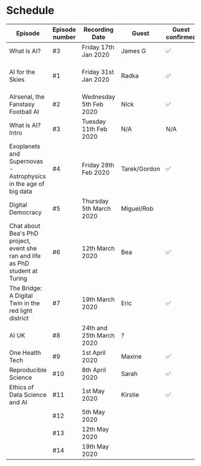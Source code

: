 Schedule
======

| Episode |Episode number| Recording Date | Guest | Guest confirmed | Room/Calendar booked | Lead Interviewer | 2nd Interviewer | Recorded| Edited| Release date |
|---|---|---|---|---|---|---|---|---|---|---|
|What is AI?|#3|Friday 17th Jan 2020 | James G| ✅|✅| N/A | N/A |✅|||
| AI for the Skies|#1| Friday 31st Jan 2020|Radka|✅|✅| Tarek | Ed |✅|✅|Week of 24th Feb 2020|
|AIrsenal, the Fanstasy Football AI|#2|Wednesday 5th Feb 2020| Nick|✅|✅| Ben | Effie |✅|||
|What is AI? Intro|#3|Tuesday 11th Feb 2020| N/A|N/A|✅| Ed| Effie |✅|||
| Exoplanets and Supernovas - Astrophysics in the age of big data |#4|Friday 28th Feb 2020 |Tarek/Gordon| ✅| ✅|Effie| Tarek||||
| Digital Democracy |#5| Thursday 5th March 2020| Miguel/Rob|  | ✅| Ed | Effie ||||
|Chat about Bea's PhD project, event she ran and life as PhD student at Turing|#6|12th March 2020|Bea|✅|✅||||||
|The Bridge: A Digital Twin in the red light district|#7|19th March 2020|Eric|✅|✅||||||
| AI UK |#8| 24th and 25th March 2020 | ? | | | Ed|?||||
|One Health Tech|#9|1st April 2020|Maxine|✅|✅||||||
|Reproducible Science|#10|8th April 2020|Sarah|✅|✅||||||
|Ethics of Data Science and AI|#11|1st May 2020|Kirstie|✅|✅||||||
||#12|5th May 2020|||✅||||||
||#13|12th May 2020|||✅||||||
||#14|19th May 2020|||✅||||||
